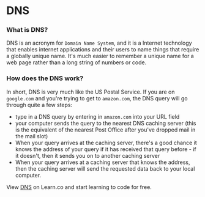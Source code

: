 # DNS

### What is DNS?

DNS is an acronym for `Domain Name System`, and it is a Internet technology that enables internet applications and their users to name things that require a globally unique name. It's much easier to remember a unique name for a web page rather than a long string of numbers or code.

### How does the DNS work?

In short, DNS is very much like the US Postal Service. If you are on `google.com` and you're trying to get to `amazon.com`, the DNS query will go through quite a few steps:
  - type in a DNS query by entering in `amazon.com` into your URL field
  - your computer sends the query to the nearest DNS caching server (this is the equivalent of the nearest Post Office after you've dropped mail in the mail slot)
  - When your query arrives at the caching server, there's a good chance it knows the address of your query if it has received that query before - if it doesn't, then it sends you on to another caching server
  - When your query arrives at a caching server that knows the address, then the caching server will send the requested data back to your local computer.

<p data-visibility='hidden'>View <a href='https://learn.co/lessons/rack-dns-readme' title='DNS'>DNS</a> on Learn.co and start learning to code for free.</p>

